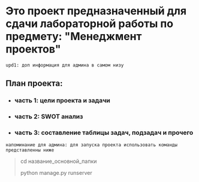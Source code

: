 # Это проект предназначенный для сдачи лабораторной работы по предмету: "Менеджмент проектов"

`upd1: доп информация для админа в самом низу`

## План проекта:

- ### часть 1: цели проекта и задачи
- ### часть 2: SWOT анализ
- ### часть 3: составление таблицы задач, подзадач и прочего

`напоминание для админа: для запуска проекта использовать команды представленны ниже`

> cd название_основной_папки
>
> python manage.py runserver